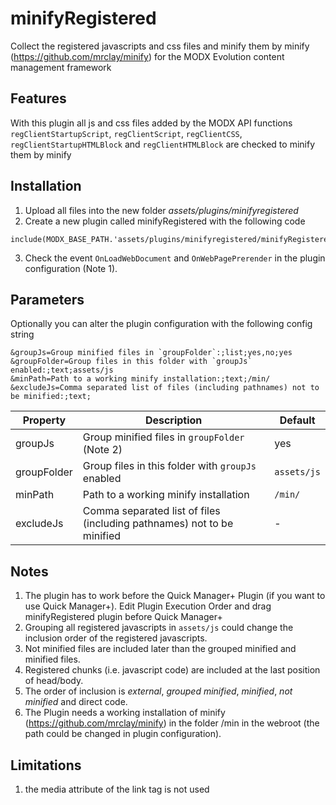 minifyRegistered
================================================================================

Collect the registered javascripts and css files and minify them by minify
(https://github.com/mrclay/minify)
for the MODX Evolution content management framework

Features
--------------------------------------------------------------------------------
With this plugin all js and css files added by the MODX API functions `regClientStartupScript`, `regClientScript`, `regClientCSS`, `regClientStartupHTMLBlock` and `regClientHTMLBlock` are checked to minify them by minify

Installation
--------------------------------------------------------------------------------
1. Upload all files into the new folder *assets/plugins/minifyregistered*
2. Create a new plugin called minifyRegistered with the following code
```
include(MODX_BASE_PATH.'assets/plugins/minifyregistered/minifyRegistered.plugin.php');
```
3. Check the event `OnLoadWebDocument` and `OnWebPagePrerender` in the plugin configuration (Note 1).

Parameters
--------------------------------------------------------------------------------

Optionally you can alter the plugin configuration with the following config 
string

```
&groupJs=Group minified files in `groupFolder`:;list;yes,no;yes 
&groupFolder=Group files in this folder with `groupJs` enabled:;text;assets/js 
&minPath=Path to a working minify installation:;text;/min/ 
&excludeJs=Comma separated list of files (including pathnames) not to be minified:;text;
```

Property | Description | Default
---- | ----------- | -------
groupJs | Group minified files in `groupFolder` (Note 2) | yes
groupFolder | Group files in this folder with `groupJs` enabled | `assets/js`
minPath | Path to a working minify installation | `/min/`
excludeJs | Comma separated list of files (including pathnames) not to be minified | -

Notes
--------------------------------------------------------------------------------
1. The plugin has to work before the Quick Manager+ Plugin (if you want to use Quick Manager+). Edit Plugin Execution Order and drag minifyRegistered plugin before Quick Manager+
2. Grouping all registered javascripts in `assets/js` could change the inclusion order of the registered javascripts.
3. Not minified files are included later than the grouped minified and minified files.
4. Registered chunks (i.e. javascript code) are included at the last position of head/body.
5. The order of inclusion is *external*, *grouped minified*, *minified*, *not minified* and direct code.
6. The Plugin needs a working installation of minify (https://github.com/mrclay/minify) in the folder /min in the webroot (the path could be changed in plugin configuration).

Limitations
--------------------------------------------------------------------------------
1. the media attribute of the link tag is not used
